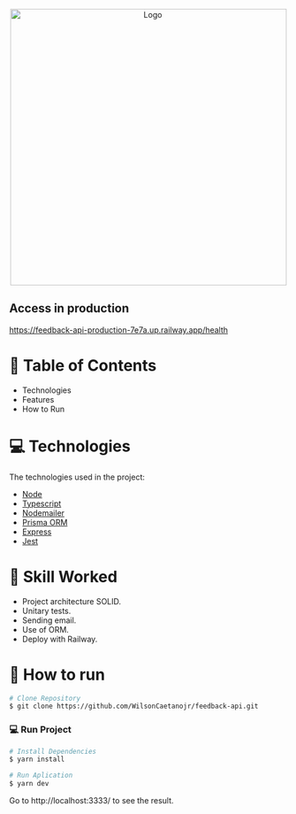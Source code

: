 <p align="center">
   <img src="https://imgur.com/Wu7dixd.png" alt="Logo" width="500"/>
</p>

## Access in production
https://feedback-api-production-7e7a.up.railway.app/health

# :pushpin: Table of Contents

* Technologies
* Features
* How to Run

# :computer: Technologies
The technologies used in the project:

* [Node](https://nodejs.org/)      
* [Typescript](https://www.typescriptlang.org/)            
* [Nodemailer](https://nodemailer.com/about/)      
* [Prisma ORM](https://www.prisma.io/)      
* [Express](https://expressjs.com/pt-br/)    
* [Jest](https://jestjs.io/)      

# :rocket: Skill Worked

* Project architecture SOLID.
* Unitary tests.
* Sending email.
* Use of ORM.
* Deploy with Railway.

# :construction_worker: How to run
```bash
# Clone Repository
$ git clone https://github.com/WilsonCaetanojr/feedback-api.git
```

### 💻 Run Project

```bash
# Install Dependencies
$ yarn install

# Run Aplication
$ yarn dev
```
Go to http://localhost:3333/ to see the result.
